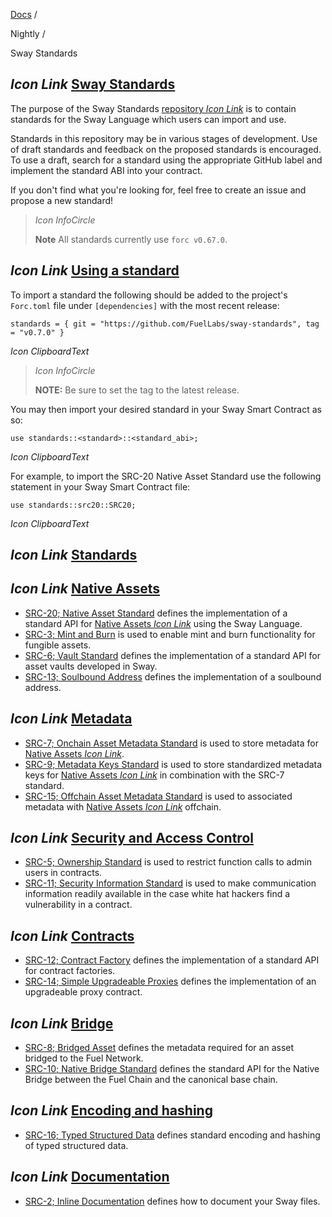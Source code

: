 [Docs](https://docs.fuel.network/) /

Nightly  /

Sway Standards

## _Icon Link_ [Sway Standards](https://docs.fuel.network/docs/nightly/sway-standards/\#sway-standards)

The purpose of the Sway Standards [repository _Icon Link_](https://github.com/FuelLabs/sway-standards) is to contain standards for the Sway Language which users can import and use.

Standards in this repository may be in various stages of development. Use of draft standards and feedback on the proposed standards is encouraged. To use a draft, search for a standard using the appropriate GitHub label and implement the standard ABI into your contract.

If you don't find what you're looking for, feel free to create an issue and propose a new standard!

> _Icon InfoCircle_
>
> **Note**
> All standards currently use `forc v0.67.0`.

## _Icon Link_ [Using a standard](https://docs.fuel.network/docs/nightly/sway-standards/\#using-a-standard)

To import a standard the following should be added to the project's `Forc.toml` file under `[dependencies]` with the most recent release:

```fuel_Box fuel_Box-idXKMmm-css
standards = { git = "https://github.com/FuelLabs/sway-standards", tag = "v0.7.0" }
```

_Icon ClipboardText_

> _Icon InfoCircle_
>
> **NOTE:**
> Be sure to set the tag to the latest release.

You may then import your desired standard in your Sway Smart Contract as so:

```fuel_Box fuel_Box-idXKMmm-css
use standards::<standard>::<standard_abi>;
```

_Icon ClipboardText_

For example, to import the SRC-20 Native Asset Standard use the following statement in your Sway Smart Contract file:

```fuel_Box fuel_Box-idXKMmm-css
use standards::src20::SRC20;
```

_Icon ClipboardText_

## _Icon Link_ [Standards](https://docs.fuel.network/docs/nightly/sway-standards/\#standards)

## _Icon Link_ [Native Assets](https://docs.fuel.network/docs/nightly/sway-standards/\#native-assets)

- [SRC-20; Native Asset Standard](https://docs.fuel.network/docs/nightly/sway-standards/src-20-native-asset/) defines the implementation of a standard API for [Native Assets _Icon Link_](https://docs.fuel.network/docs/sway/blockchain-development/native_assets) using the Sway Language.
- [SRC-3; Mint and Burn](https://docs.fuel.network/docs/nightly/sway-standards/src-3-minting-and-burning/) is used to enable mint and burn functionality for fungible assets.
- [SRC-6; Vault Standard](https://docs.fuel.network/docs/nightly/sway-standards/src-6-vault/) defines the implementation of a standard API for asset vaults developed in Sway.
- [SRC-13; Soulbound Address](https://docs.fuel.network/docs/nightly/sway-standards/src-13-soulbound-address/) defines the implementation of a soulbound address.

## _Icon Link_ [Metadata](https://docs.fuel.network/docs/nightly/sway-standards/\#metadata)

- [SRC-7; Onchain Asset Metadata Standard](https://docs.fuel.network/docs/nightly/sway-standards/src-7-asset-metadata/) is used to store metadata for [Native Assets _Icon Link_](https://docs.fuel.network/docs/sway/blockchain-development/native_assets).
- [SRC-9; Metadata Keys Standard](https://docs.fuel.network/docs/nightly/sway-standards/src-9-metadata-keys/) is used to store standardized metadata keys for [Native Assets _Icon Link_](https://docs.fuel.network/docs/sway/blockchain-development/native_assets) in combination with the SRC-7 standard.
- [SRC-15; Offchain Asset Metadata Standard](https://docs.fuel.network/docs/nightly/sway-standards/src-15-offchain-asset-metadata/) is used to associated metadata with [Native Assets _Icon Link_](https://docs.fuel.network/docs/sway/blockchain-development/native_assets) offchain.

## _Icon Link_ [Security and Access Control](https://docs.fuel.network/docs/nightly/sway-standards/\#security-and-access-control)

- [SRC-5; Ownership Standard](https://docs.fuel.network/docs/nightly/sway-standards/src-5-ownership/) is used to restrict function calls to admin users in contracts.
- [SRC-11; Security Information Standard](https://docs.fuel.network/docs/nightly/sway-standards/src-11-security-information/) is used to make communication information readily available in the case white hat hackers find a vulnerability in a contract.

## _Icon Link_ [Contracts](https://docs.fuel.network/docs/nightly/sway-standards/\#contracts)

- [SRC-12; Contract Factory](https://docs.fuel.network/docs/nightly/sway-standards/src-12-contract-factory/) defines the implementation of a standard API for contract factories.
- [SRC-14; Simple Upgradeable Proxies](https://docs.fuel.network/docs/nightly/sway-standards/src-14-simple-upgradeable-proxies/) defines the implementation of an upgradeable proxy contract.

## _Icon Link_ [Bridge](https://docs.fuel.network/docs/nightly/sway-standards/\#bridge)

- [SRC-8; Bridged Asset](https://docs.fuel.network/docs/nightly/sway-standards/src-8-bridged-asset/) defines the metadata required for an asset bridged to the Fuel Network.
- [SRC-10; Native Bridge Standard](https://docs.fuel.network/docs/nightly/sway-standards/src-10-native-bridge/) defines the standard API for the Native Bridge between the Fuel Chain and the canonical base chain.

## _Icon Link_ [Encoding and hashing](https://docs.fuel.network/docs/nightly/sway-standards/\#encoding-and-hashing)

- [SRC-16; Typed Structured Data](https://docs.fuel.network/docs/nightly/sway-standards/src-16-typed-structured-data/) defines standard encoding and hashing of typed structured data.

## _Icon Link_ [Documentation](https://docs.fuel.network/docs/nightly/sway-standards/\#documentation)

- [SRC-2; Inline Documentation](https://docs.fuel.network/docs/nightly/sway-standards/src-2-inline-documentation/) defines how to document your Sway files.